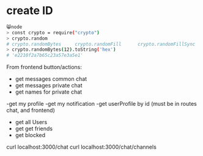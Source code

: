 # create ID
```bash
😸node
> const crypto = require("crypto")
> crypto.random
# crypto.randomBytes     crypto.randomFill      crypto.randomFillSync  crypto.randomInt       crypto.randomUUID
> crypto.randomBytes(12).toString('hex')
# 'e2210f2a7b65c23a57e3a5e1'
```
 From frontend button/actions:
  
- get messages common chat
- get messages private chat
- get names for  private chat

-get my profile
-get my notification
-get userProfile by id (must be in routes chat, and frontend)
- get all Users
- get get friends
- get blocked

curl localhost:3000/chat
curl localhost:3000/chat/channels
